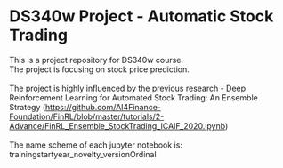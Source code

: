 # DS340w Project - Automatic Stock Trading

This is a project repository for DS340w course. \
The project is focusing on stock price prediction. \
\
The project is highly influenced by the previous research - Deep Reinforcement Learning for Automated Stock Trading: An Ensemble Strategy
(https://github.com/AI4Finance-Foundation/FinRL/blob/master/tutorials/2-Advance/FinRL_Ensemble_StockTrading_ICAIF_2020.ipynb)\
\
The name scheme of each jupyter notebook is:\
trainingstartyear_novelty_versionOrdinal
